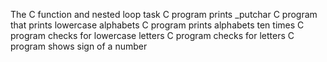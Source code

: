 The C function and nested loop task
C program prints _putchar
C program that prints lowercase alphabets
C program prints alphabets ten times
C program checks for lowercase letters
C program checks for letters
C program shows sign of a number
